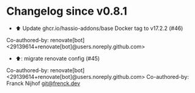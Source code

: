 # Changelog since v0.8.1
- ⬆️ Update ghcr.io/hassio-addons/base Docker tag to v17.2.2 (#46)

Co-authored-by: renovate[bot] <29139614+renovate[bot]@users.noreply.github.com> 
- ⬆️: migrate renovate config (#45)

Co-authored-by: renovate[bot] <29139614+renovate[bot]@users.noreply.github.com>
Co-authored-by: Franck Nijhof <git@frenck.dev> 
